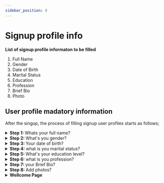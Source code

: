 ```yaml
---
sidebar_position: 8
---
```


# Signup profile info

**List of signup profile informaton to be filled**
1.	Full Name
2.	Gender
3.	Date of Birth
4.	Marital Status
5.	Education
6.	Profession
7.	Brief Bio
8.	Photo

## User profile madatory information

After the singup, the process of filling signup user profiles starts as follows;

<details>
  <summary><b>Step 1: </b>Whats your full name?
</summary>

  ![Alt Text](./img/name.png)
</details>
<details>
  <summary><b>Step 2: </b>What's you gender?
</summary>

  ![Alt Text](./img/gender.png)
</details>

<details>
  <summary><b>Step 3: </b>Your date of birth?
</summary>

  ![Alt Text](./img/DOB.png)
</details>

<details>
  <summary><b>Step 4: </b>what is you marital status?
</summary>


</details>

<details>
  <summary><b>Step 5: </b>What's your education level?
</summary>

  ![Alt Text](./img/education.png)
</details>


<details>
  <summary><b>Step 6: </b>what is you profession?

</summary>


</details>


<details>
<summary><b>Step 7: </b>your Brief Bio?

</summary>


</details>

<details>
<summary><b>Step 8: </b>Add photos?

</summary>

  ![Alt Text](./img/photos.png)
</details>

<details>
<summary><b>Wellcome Page </b>

</summary>

  ![Alt Text](./img/wllcome.png)
</details>




